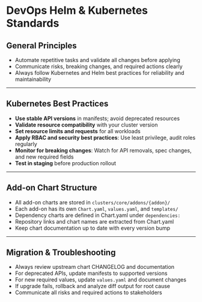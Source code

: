 # DevOps Helm & Kubernetes Standards

## General Principles
- Automate repetitive tasks and validate all changes before applying
- Communicate risks, breaking changes, and required actions clearly
- Always follow Kubernetes and Helm best practices for reliability and maintainability

---

## Kubernetes Best Practices
- **Use stable API versions** in manifests; avoid deprecated resources
- **Validate resource compatibility** with your cluster version
- **Set resource limits and requests** for all workloads
- **Apply RBAC and security best practices**: Use least privilege, audit roles regularly
- **Monitor for breaking changes**: Watch for API removals, spec changes, and new required fields
- **Test in staging** before production rollout

---

## Add-on Chart Structure
- All add-on charts are stored in `clusters/core/addons/{addon}/`
- Each add-on has its own `Chart.yaml`, `values.yaml`, and `templates/`
- Dependency charts are defined in Chart.yaml under `dependencies:`
- Repository links and chart names are extracted from Chart.yaml
- Keep chart documentation up to date with every version bump

---

## Migration & Troubleshooting
- Always review upstream chart CHANGELOG and documentation
- For deprecated APIs, update manifests to supported versions
- For new required values, update `values.yaml` and document changes
- If upgrade fails, rollback and analyze diff output for root cause
- Communicate all risks and required actions to stakeholders
